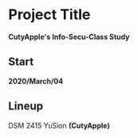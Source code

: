 # Project Title 
**CutyApple's Info-Secu-Class Study**

## Start 
**2020/March/04**

## Lineup
DSM 2415 YuSion **(CutyApple)**
